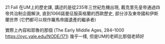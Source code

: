 21 Fall 在UM上的歷史課, 講述的是從235年三世紀危機出現, 戴克里先皇帝通過四帝共治制企圖解決, 直到1066諾曼征服英格蘭的西歐歷史, 部分涉及東帝國和伊斯蘭世界 (它們都可以視作羅馬帝國遺產的繼承者)

實際上內容和耶魯的那個 (The Early Middle Ages, 284–1000 https://oyc.yale.edu/NODE/171) 幾乎一樣, 但是UM的老師比那個老師好
